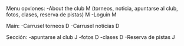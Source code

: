 Menu opviones: 
-About the club  M
(torneos,  noticia, apuntarse al club, fotos, clases, reserva de pistas) M
-Loguin M


Main:
-Carrusel torneos D
-Carrusel noticias D

Sección: 
-apuntarse al club J
-fotos D
-clases D
-Reserva de pistas J
